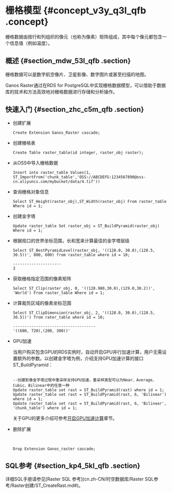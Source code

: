 # 栅格模型 {#concept_v3y_q3l_qfb .concept}

栅格数据由按行和列组织的像元（也称为像素）矩阵组成，其中每个像元都包含一个信息值（例如温度）。

## 概述 {#section_mdw_53l_qfb .section}

栅格数据可以是数字航空像片、卫星影像、数字图片或甚至扫描的地图。

Ganos Raster通过在RDS for PostgreSQL中实现栅格数据模型，可以借助于数据库的技术和方法高效地对栅格数据进行存储和分析操作。

## 快速入门 {#section_zhc_c5m_qfb .section}

-   创建扩展

    ``` {#codeblock_hkv_mms_jlg}
    Create Extension Ganos_Raster cascade;
    ```

-   创建栅格表

    ``` {#codeblock_e7h_eag_kaa}
    Create Table raster_table(id integer, raster_obj raster);
    ```

-   从OSS中导入栅格数据

    ``` {#codeblock_tnq_li6_gz2}
    Insert into raster_table Values(1, ST_ImportFrom('chunk_table','OSS://ABCDEFG:1234567890@oss-cn.aliyuncs.com/mybucket/data/4.tif'))
    ```

-   查询栅格对象信息

    ``` {#codeblock_9h1_p2h_why}
    Select ST_Height(raster_obj),ST_Width(raster_obj) From raster_table Where id = 1;
    ```

-   创建金字塔

    ``` {#codeblock_irz_2gk_nox}
    Update raster_table Set raster_obj = ST_BuildPyramid(raster_obj) Where id = 1;
    ```

-   根据视口的世界坐标范围，长和宽来计算最佳的金字塔层级

    ``` {#codeblock_jaa_w1g_cim}
    Select ST_BestPyramidLevel(raster_obj, '((128.0, 30.0),(128.5, 30.5))', 800, 600) from raster_table where id = 10;
    
    ---------------------
    3
    ```

-   获取栅格指定范围的像素矩阵

    ``` {#codeblock_8qm_efp_6a3}
    Select ST_Clip(raster_obj, 0, '((128.980,30.0),(129.0,30.2))', 'World') From raster_table Where id = 1;
    ```

-   计算裁剪区域的像素坐标范围

    ``` {#codeblock_db6_2qz_xf1}
    Select ST_ClipDimension(raster_obj, 2, '((128.0, 30.0),(128.5, 30.5))') from rater_table where id = 10;
    
    ------------------------------------
    '((600, 720),(200, 300))'
    ```

-   GPU加速

    当用户购买包含GPU的RDS实例时，自动开启GPU并行加速计算，用户无需设置额外的参数。以创建金字塔为例，介绍支持GPU加速计算的接口ST\_BuildPyramid：

    ``` {#codeblock_2no_glq_j8a}
    
    --创建影像金字塔过程中重采样支持GPU加速，重采样类型可以为Near、Average、Cubic、Bilinear中的任意一种
    Update raster_table set rast = ST_BuildPyramid(rast) where id = 1;
    Update raster_table set rast = ST_BuildPyramid(rast, 6, 'Bilinear') where id = 1;
    Update raster_table set rast = ST_BuildPyramid(rast, 6, 'Bilinear', 'chunk_table') where id = 1;
    ```

    关于GPU的更多介绍可参考[开启GPU加速计算](cn.zh-CN/时空数据库/使用进阶/开启GPU加速计算.md#)章节。

-   删除扩展

    ​

    ``` {#codeblock_fcv_u6l_st3}
    Drop Extension Ganos_raster cascade;
    ```


## SQL参考 {#section_kp4_5kl_qfb .section}

详细SQL手册请参见[Raster SQL 参考](cn.zh-CN/时空数据库/Raster SQL参考/R​aster创建/ST_CreateRast.md#)。

